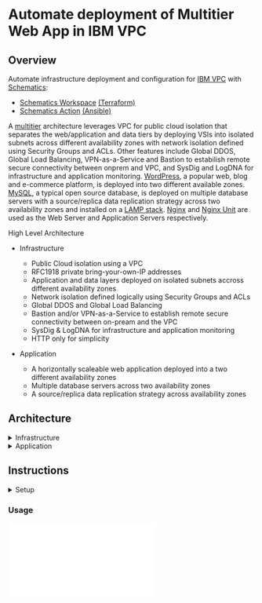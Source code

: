 # Automate deployment of Multitier Web App in IBM VPC

## Overview

Automate infrastructure deployment and configuration for [IBM VPC](https://cloud.ibm.com/docs/vpc) with [Schematics](https://cloud.ibm.com/docs/schematics?topic=schematics-getting-started):
- [Schematics Workspace](https://cloud.ibm.com/docs/schematics?topic=schematics-workspace-setup) [(Terraform)](https://www.terraform.io/)
- [Schematics Action](https://cloud.ibm.com/docs/schematics?topic=schematics-create-playbooks) [(Ansible)](https://www.redhat.com/en/technologies/management/ansible)
  
A [multitier](https://en.wikipedia.org/wiki/Multitier_architecture) architecture leverages VPC for public cloud isolation that separates the web/application and data tiers by deploying VSIs into isolated subnets across different availability zones with network isolation defined using Security Groups and ACLs. Other features include Global DDOS, Global Load Balancing, VPN-as-a-Service and Bastion to estabilish remote secure connectivity between onprem and VPC, and SysDig and LogDNA for infrastructure and application monitoring. [WordPress](https://wordpress.com), a popular web, blog and e-commerce platform, is deployed into two different available zones. [MySQL](https://www.mysql.com), a typical open source database, is deployed on multiple database servers with a source/replica data replication strategy across two availability zones and installed on a [LAMP stack](https;//en.wikipedia.org/wiki/LAMP). [Nginx](https://www.nginx.com/) and [Nginx Unit](https://www.nginx.com/products/nginx-unit/) are used as the Web Server and Application Servers respectively.

High Level Architecture

- Infrastructure
  - Public Cloud isolation using a VPC
  - RFC1918 private bring-your-own-IP addresses
  - Application and data layers deployed on isolated subnets accross different availability zones
  - Network isolation defined logically using Security Groups and ACLs
  - Global DDOS and Global Load Balancing 
  - Bastion and/or VPN-as-a-Service to establish remote secure connectivity between on-pream and the VPC
  - SysDig & LogDNA for infrastructure and application monitoring
  - HTTP only for simplicity

- Application
  - A horizontally scaleable web application deployed into a two different availability zones
  - Multiple database servers across two availability zones
  - A source/replica data replication strategy across availability zones

## Architecture

<details><summary>Infrastructure</summary>

![Infrastructure](docs/images/webappvpc-infrastructure-architecture.svg)

</details>

<details><summary>Application</summary>

![Application](docs/images/application-data-flow.png)

</details>

## Instructions

<details><summary>Setup</summary>

![Setup](docs/setup.md)

</details>

### Usage

![Usage](docs/usage.md)
